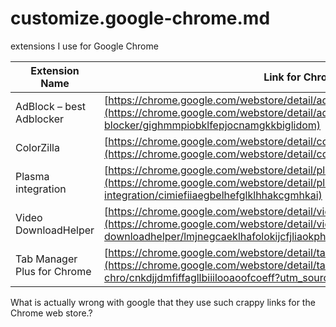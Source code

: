 # customize.google-chrome.md
extensions I use for Google Chrome

| Extension Name  | Link for ChromeWebStore | 
| --------------- | ------------ | 
| AdBlock – best Adblocker | [https://chrome.google.com/webstore/detail/adblock-%E2%80%94-best-ad-blocker](https://chrome.google.com/webstore/detail/adblock-%E2%80%94-best-ad-blocker/gighmmpiobklfepjocnamgkkbiglidom)  |
| ColorZilla | [https://chrome.google.com/webstore/detail/colorzilla](https://chrome.google.com/webstore/detail/colorzilla/bhlhnicpbhignbdhedgjhgdocnmhomnp)  | 
| Plasma integration | [https://chrome.google.com/webstore/detail/plasma-integration](https://chrome.google.com/webstore/detail/plasma-integration/cimiefiiaegbelhefglklhhakcgmhkai)  | 
| Video DownloadHelper | [https://chrome.google.com/webstore/detail/video-downloadhelper](https://chrome.google.com/webstore/detail/video-downloadhelper/lmjnegcaeklhafolokijcfjliaokphfk)  | 
| Tab Manager Plus for Chrome | [https://chrome.google.com/webstore/detail/tab-manager-plus-for-chro](https://chrome.google.com/webstore/detail/tab-manager-plus-for-chro/cnkdjjdmfiffagllbiiilooaoofcoeff?utm_source=ext_sidebar&hl=de)

What is actually wrong with google that they use such crappy links for the Chrome web store.?
